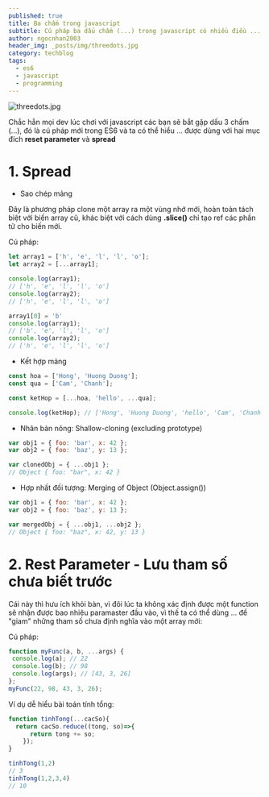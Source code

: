 ```yaml
---
published: true
title: Ba chấm trong javascript
subtitle: Cú pháp ba dấu chấm (...) trong javascript có nhiều điều ...
author: ngocnhan2003
header_img: _posts/img/threedots.jpg
category: techblog
tags:
  - es6
  - javascript
  - programming
---
```

![threedots.jpg]({{site.cdn_img_raw}}/_posts/img/threedots.jpg)

Chắc hẳn mọi dev lúc chơi với javascript các bạn sẽ bắt gặp dấu 3 chấm (...), đó là cú pháp mới trong ES6 và ta có thể hiểu ... được dùng với hai mục đích **reset parameter** và **spread**

# 1. Spread

* Sao chép mảng

Đây là phương pháp clone một array ra một vùng nhớ mới, hoàn toàn tách biệt với biến array cũ, khác biệt với cách dùng **.slice()** chỉ tạo ref các phần tử cho biến mới.

Cú pháp:
```javascript
let array1 = ['h', 'e', 'l', 'l', 'o'];
let array2 = [...array1];

console.log(array1);
// ['h', 'e', 'l', 'l', 'o']
console.log(array2);
// ['h', 'e', 'l', 'l', 'o']

array1[0] = 'b'
console.log(array1);
// ['b', 'e', 'l', 'l', 'o']
console.log(array2);
// ['h', 'e', 'l', 'l', 'o']
```

* Kết hợp mảng

```javascript
const hoa = ['Hong', 'Huong Duong'];
const qua = ['Cam', 'Chanh'];

const ketHop = [...hoa, 'hello', ...qua];

console.log(ketHop); // ['Hong', 'Huong Duong', 'hello', 'Cam', 'Chanh']
```

* Nhân bản nông: Shallow-cloning (excluding prototype)

```javascript
var obj1 = { foo: 'bar', x: 42 };
var obj2 = { foo: 'baz', y: 13 };

var clonedObj = { ...obj1 };
// Object { foo: "bar", x: 42 }
```

* Hợp nhất đối tượng: Merging of Object (Object.assign())

```javascript
var obj1 = { foo: 'bar', x: 42 };
var obj2 = { foo: 'baz', y: 13 };

var mergedObj = { ...obj1, ...obj2 };
// Object { foo: "baz", x: 42, y: 13 }
```


# 2. Rest Parameter - Lưu tham số chưa biết trước
Cái này thì hưu ích khỏi bàn, vì đôi lúc ta không xác định được một function sẽ nhận được bao nhiêu paramaster đầu vào, vì thế ta có thể dùng ... để "giam" những tham số chưa định nghĩa vào một array mới:

Cú pháp:

```javascript
function myFunc(a, b, ...args) {
 console.log(a); // 22
 console.log(b); // 98
 console.log(args); // [43, 3, 26]
};
myFunc(22, 98, 43, 3, 26);
```

Ví dụ dễ hiểu bài toán tính tổng:

```javascript
function tinhTong(...cacSo){
  return cacSo.reduce((tong, so)=>{
      return tong += so;
    });
}

tinhTong(1,2)
// 3
tinhTong(1,2,3,4)
// 10
```



